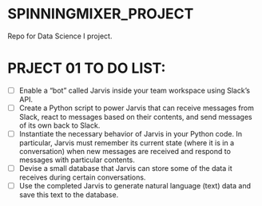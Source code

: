 # SPINNINGMIXER_PROJECT
Repo for Data Science I project.

# PRJECT 01 TO DO LIST:

 - [ ] Enable a “bot” called Jarvis inside your team workspace using Slack’s API.
 - [ ] Create a Python script to power Jarvis that can receive messages from Slack, react to messages based on their contents, and send messages of its own back to Slack.
 - [ ] Instantiate the necessary behavior of Jarvis in your Python code. In particular, Jarvis must remember its current state (where it is in a conversation) when new messages are received and respond to messages with particular contents.
 - [ ] Devise a small database that Jarvis can store some of the data it receives during certain conversations.
 - [ ] Use the completed Jarvis to generate natural language (text) data and save this text to the
database.
